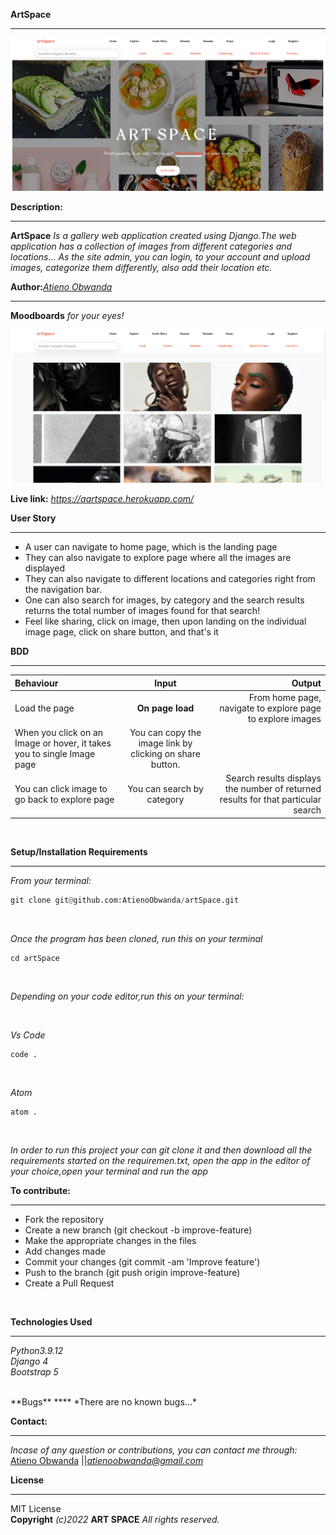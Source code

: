 **ArtSpace** 
****
![Alt text](/projectScreenshot/hero.png?raw=true "Optional Title")

**Description:**
****
**ArtSpace** *Is a gallery web application created using Django.The web application has a collection of images from different categories and locations... As the site admin, you can login, to your account and upload images, categorize them differently, also add their location etc.* </br> 

**Author:***[Atieno Obwanda](https://github.com/AtienoObwanda)* 
****
**Moodboards** *for your eyes!*
<!-- Screenshots -->
![Alt text](/projectScreenshot/mood.png?raw=true "Optional Title")


**Live link:**  *https://aartspace.herokuapp.com/* <br />


**User Story** <br/>
****

* A user can navigate to home page, which is the landing page <br/>
* They can also navigate to explore page where all the images are displayed<br/>
* They can also navigate to different locations and categories right from the navigation bar. <br/>
* One can also search for images, by category and the search results returns the total number of images found for that search!<br/>
* Feel like sharing, click on image, then upon landing on the individual image page, click on share button, and that's it <br/>

**BDD** <br/>
****
| Behaviour | Input | Output |
| :---------------- | :---------------: | ------------------: |
| Load the page | **On page load** | From home page, navigate to explore page to explore images|
| When you click on an Image or hover, it takes you to single Image page| You can copy the image link by clicking on share button.|
| You can click image to go back to explore page| You can search by category | Search results displays the number of returned results for that particular search| 

<!-- | For returning users, you can Login | **email** and **password** | Then you are redirected to the home page with post. Also, you can comment on all posts... If you're post author, you can delete any comment on your post! If you are post author, you can also delete it...|
| Select comment icon | **Comment Icon** | Redirects you to a page where you can input your comment, as much as you want| -->
<br/>

**Setup/Installation Requirements** 
****
*From your terminal:* <br />
```py
git clone git@github.com:AtienoObwanda/artSpace.git
```
<br />

*Once the program has been cloned, run this on your terminal* <br />

```
cd artSpace
```

<br />

*Depending on your code editor,run this on your terminal:* <br />

<br />

*Vs Code* <br />

```
code .
```
<br />

*Atom* <br />
```
atom .
```
<br />


*In order to run this project your can git clone it and then download all the requirements started on the requiremen.txt, open the app in the editor of your choice,open your terminal and run the  app*
<br />

**To contribute:**
****
* Fork the repository
* Create a new branch (git checkout -b improve-feature)
* Make the appropriate changes in the files
* Add changes made
* Commit your changes (git commit -am 'Improve feature')
* Push to the branch (git push origin improve-feature)
* Create a Pull Request

<br/>

**Technologies Used** <br/>
****

*Python3.9.12*<br />
*Django 4*<br />
*Bootstrap 5*<br />

<br/>
**Bugs**
****
*There are no known bugs...*


**Contact:**
****

*Incase of any question or contributions, you can contact me through:*
 [Atieno Obwanda](https://github.com/AtienoObwanda) ||*atienoobwanda@gmail.com* </br>


**License**
****
MIT License <br/>
**Copyright** *(c)2022* **ART SPACE** *All rights reserved.*

